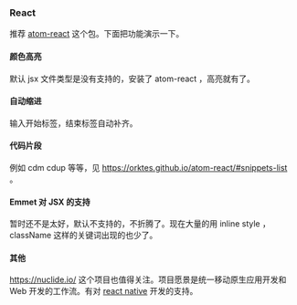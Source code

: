 ### React

推荐 [atom-react](https://github.com/orktes/atom-react) 这个包。下面把功能演示一下。

#### 颜色高亮

默认 jsx 文件类型是没有支持的，安装了 atom-react ，高亮就有了。

#### 自动缩进

输入开始标签，结束标签自动补齐。

#### 代码片段

例如 cdm cdup 等等，见 https://orktes.github.io/atom-react/#snippets-list 。

#### Emmet 对 JSX 的支持

暂时还不是太好，默认不支持的，不折腾了。现在大量的用 inline style ，className 这样的关键词出现的也少了。

#### 其他

https://nuclide.io/ 这个项目也值得关注。项目愿景是统一移动原生应用开发和 Web 开发的工作流。有对 [react native](https://nuclide.io/docs/platforms/react-native/) 开发的支持。

